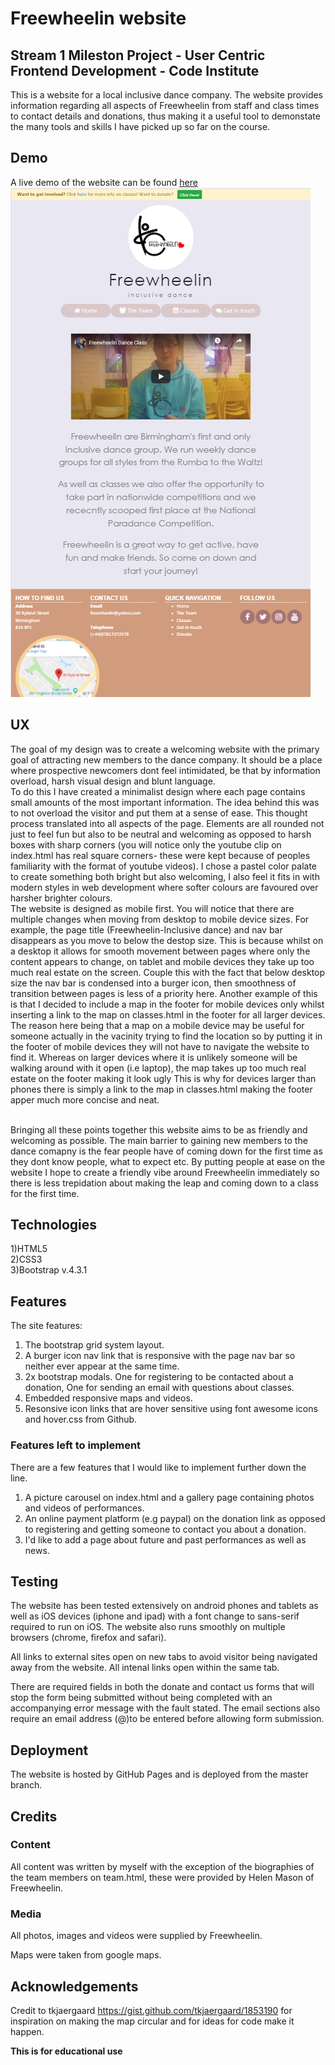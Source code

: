 # Freewheelin website

## Stream 1 Mileston Project - User Centric Frontend Development - Code Institute

This is a website for a local inclusive dance company. The website provides information regarding all aspects of Freewheelin from staff and class times to contact details and donations, thus 
making it a useful tool to demonstate the many tools and skills I have picked up so far on the course.

## Demo

A live demo of the website can be found [here](https://francisillingworth.github.io/milestone-project-1/index.html)\
[<img src="assets/images/screenshot.png">](https://francisillingworth.github.io/milestone-project-1/index.html)

## UX

The goal of my design was to create a welcoming website with the primary goal of attracting new members to the dance company. It should be a place where
prospective newcomers dont feel intimidated, be that by information overload, harsh visual design and blunt language.\
To do this I have created a minimalist design where each page contains small amounts of the most important information.
The idea behind this was to not overload the visitor and put them at a sense of ease.
This thought process translated into all aspects of the page. Elements are all rounded not just to feel
fun but also to be neutral and welcoming as opposed to harsh boxes with sharp corners (you will notice only the youtube clip on index.html has real square corners- 
these were kept because of peoples familiarity with the format of youtube videos).
I chose a pastel color palate to create something both bright but also welcoming, I also feel it fits in with modern styles in web development where softer colours
are favoured over harsher brighter colours.
\
The website is designed as mobile first. You will notice that there are multiple changes when moving from desktop to mobile device sizes. For example, the page title 
(Freewheelin-Inclusive dance) and nav bar disappears as you move to below the destop size. This is because whilst on a desktop it allows for smooth movement between pages where only the content appears
to change, on tablet and mobile devices they take up too much real estate on the screen. Couple this with the fact that below desktop size the nav bar is condensed into a burger icon, then
smoothness of transition between pages is less of a priority here. Another example of this is that I decided to include a map in the footer for mobile devices only whilst inserting a link to the map 
on classes.html in the footer for all larger devices. The reason here being that a map on a mobile device may be useful for someone actually in the vacinity trying to find the location so by putting it in the 
footer of mobile devices they will not have to navigate the website to find it. Whereas on larger devices where it is unlikely someone will be walking around with it open (i.e laptop), the map takes up too
much real estate on the footer making it look ugly This is why for devices larger than phones there is simply a link to the map in classes.html making the footer apper much more
concise and neat.

\
Bringing all these points together this website aims to be as friendly and welcoming as possible. The main barrier to gaining new members to the dance comapny is the fear 
people have of coming down for the first time as they dont know people, what to expect etc. By putting people at ease on the website I hope to create a friendly
vibe around Freewheelin immediately so there is less trepidation about making the leap and coming down to a class for the first time.

## Technologies

1)HTML5  
2)CSS3  
3)Bootstrap v.4.3.1  

## Features

The site features:
1) The bootstrap grid system layout.
2) A burger icon nav link that is responsive with the page nav bar so neither ever appear at the same time.
3) 2x bootstrap modals. One for registering to be contacted about a donation, One for sending an email with questions about classes.
4) Embedded responsive maps and videos.
5) Resonsive icon links that are hover sensitive using font awesome icons and hover.css from Github.

### Features left to implement

There are a few features that I would like to implement further down the line. 
1) A picture carousel on index.html and a gallery page containing photos and videos of performances.
2) An online payment platform (e.g paypal) on the donation link as opposed to registering and getting someone to contact you about a donation.
3) I'd like to add a page about future and past performances as well as news.


## Testing

The website has been tested extensively on android phones and tablets as well as iOS devices (iphone and ipad) with a font change to sans-serif required to run on iOS.
The website also runs smoothly on multiple browsers (chrome, firefox and safari).

All links to external sites open on new tabs to avoid visitor being navigated away from the website. All intenal links open within the same tab.

There are required fields in both the donate and contact us forms that will stop the form being submitted without being completed with an accompanying error message with the fault stated. The email sections also require an email address (@)to
be entered before allowing form submission.

## Deployment

The website is hosted by GitHub Pages and is deployed from the master branch.

## Credits

### Content

All content was written by myself with the exception of the biographies of the team members on team.html, these were provided by Helen Mason of Freewheelin.

### Media

All photos, images and videos were supplied by Freewheelin.

Maps were taken from google maps.

## Acknowledgements

Credit to tkjaergaard  https://gist.github.com/tkjaergaard/1853190  for inspiration on making the map circular and for ideas for code make it happen.

<strong>This is for educational use </strong>






